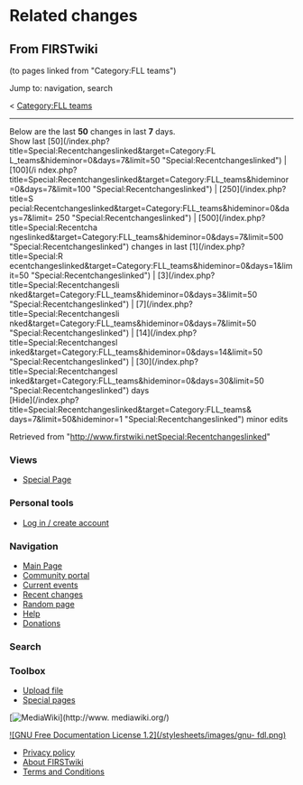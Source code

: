 # Related changes

## From FIRSTwiki

(to pages linked from "Category:FLL teams")

Jump to: navigation, search

< [Category:FLL teams](/index.php?title=Category:FLL_teams&redirect=no "Category:FLL teams")

--------------------------------------------------------------------------------

Below are the last **50** changes in last **7** days.<br>
Show last [50](/index.php?title=Special:Recentchangeslinked&target=Category:FL
L_teams&hideminor=0&days=7&limit=50 "Special:Recentchangeslinked") | [100](/i
ndex.php?title=Special:Recentchangeslinked&target=Category:FLL_teams&hideminor
=0&days=7&limit=100 "Special:Recentchangeslinked") | [250](/index.php?title=S
pecial:Recentchangeslinked&target=Category:FLL_teams&hideminor=0&days=7&limit=
250 "Special:Recentchangeslinked") | [500](/index.php?title=Special:Recentcha
ngeslinked&target=Category:FLL_teams&hideminor=0&days=7&limit=500 "Special:Recentchangeslinked") changes in last [1](/index.php?title=Special:R
ecentchangeslinked&target=Category:FLL_teams&hideminor=0&days=1&limit=50 "Special:Recentchangeslinked") | [3](/index.php?title=Special:Recentchangesli
nked&target=Category:FLL_teams&hideminor=0&days=3&limit=50 "Special:Recentchangeslinked") | [7](/index.php?title=Special:Recentchangesli
nked&target=Category:FLL_teams&hideminor=0&days=7&limit=50 "Special:Recentchangeslinked") | [14](/index.php?title=Special:Recentchangesl
inked&target=Category:FLL_teams&hideminor=0&days=14&limit=50 "Special:Recentchangeslinked") | [30](/index.php?title=Special:Recentchangesl
inked&target=Category:FLL_teams&hideminor=0&days=30&limit=50 "Special:Recentchangeslinked") days<br>
[Hide](/index.php?title=Special:Recentchangeslinked&target=Category:FLL_teams&
days=7&limit=50&hideminor=1 "Special:Recentchangeslinked") minor edits

Retrieved from "<http://www.firstwiki.netSpecial:Recentchangeslinked>"

### Views

- [Special Page](Special:Recentchangeslinked/Category:FLL_teams)

### Personal tools

- [Log in / create account](/index.php?title=Special:Userlogin&returnto=Special:Recentchangeslinked)

[](Main_Page "Main Page")

### Navigation

- [Main Page](Main_Page)
- [Community portal](FIRSTwiki:Community_portal)
- [Current events](Current_events)
- [Recent changes](Special:Recentchanges)
- [Random page](Special:Random)
- [Help](Help:Contents)
- [Donations](FIRSTwiki:Site_support)

### Search

### Toolbox

- [Upload file](Special:Upload)
- [Special pages](Special:Specialpages)

[![MediaWiki](/skins/common/images/poweredby_mediawiki_88x31.png)](http://www.
mediawiki.org/)

[![GNU Free Documentation License 1.2](/stylesheets/images/gnu-
fdl.png)](http://www.gnu.org/copyleft/fdl.html)

- [Privacy policy](FIRSTwiki:Privacy_policy "FIRSTwiki:Privacy policy")
- [About FIRSTwiki](FIRSTwiki:About "FIRSTwiki:About")
- [Terms and Conditions](FIRSTwiki:Terms_and_conditions "FIRSTwiki:Terms and conditions")
